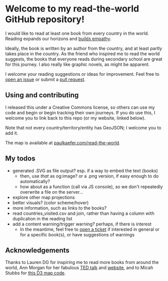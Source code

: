 # Welcome to my read-the-world GitHub repository!
I would like to read at least one book from every country in the world. 
Reading expands our horizons and [builds empathy](https://www.theguardian.com/books/2013/oct/15/neil-gaiman-future-libraries-reading-daydreaming).

Ideally, the book is written by an author from the country, and at least partly takes place in the country. As the friend who inspired me to read the world suggests, the books that everyone reads during secondary school are great for this journey. I also really like graphic novels, as might be apparent.

I welcome your reading suggestions or ideas for improvement. Feel free to [open an issue](https://github.com/paulkaefer/read-the-world/issues)
or submit a [pull request](https://github.com/paulkaefer/read-the-world/pulls).

## Using and contributing
I released this under a Creative Commons license,
so others can use my code and begin or begin tracking their own journeys.
If you do use this, I welcome you to link back to this repo (or my website, linked below).

Note that not every country/territory/entity has GeoJSON;
I welcome you to add it.

The map is available at [paulkaefer.com/read-the-world](http://paulkaefer.com/read-the-world/).

## My todos
* generated .SVG as file output? esp. if a way to embed the text (books)
  * then, use *that* as og:image? or a .png version, if easy enough to do automatically?
  * how about as a function (call via JS console), so we don't repeatedly overwrite a file on the server...
* explore other map projections
* better visuals? (color scheme/hover)
* more information, such as links to the books?
* read countries_visited.csv and join, rather than having a column with duplication in the reading list
* add a content warning/trigger warning? perhaps, if there is interest
  * In the meantime, feel free to [open a ticket](https://github.com/paulkaefer/read-the-world/issues) if interested in general or for a specific book(s), or have suggestions of warnings

## Acknowledgements
Thanks to Lauren DG for inspiring me to read more books from around the world, Ann Morgan for her fabulous [TED talk](http://www.ted.com/talks/ann_morgan_my_year_reading_a_book_from_every_country_in_the_world) and [website](https://ayearofreadingtheworld.com/thelist/), and to Micah Stubbs for [this D3 map code](http://bl.ocks.org/micahstubbs/8e15870eb432a21f0bc4d3d527b2d14f).

